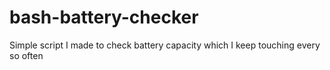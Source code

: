 # bash-battery-checker
Simple script I made to check battery capacity which I keep touching every so often
